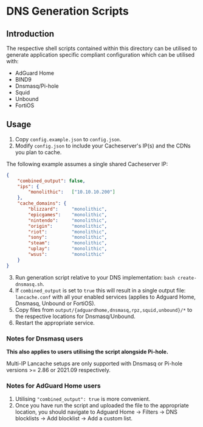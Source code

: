 # DNS Generation Scripts

## Introduction

The respective shell scripts contained within this directory can be utilised to generate application specific compliant
configuration which can be utilised with:

* AdGuard Home
* BIND9
* Dnsmasq/Pi-hole
* Squid
* Unbound
* FortiOS

## Usage

1. Copy `config.example.json` to `config.json`.
2. Modify `config.json` to include your Cacheserver's IP(s) and the CDNs you plan to cache.

The following example assumes a single shared Cacheserver IP:
```json
{
    "combined_output": false,
    "ips": {
        "monolithic":   ["10.10.10.200"]
    },
    "cache_domains": {
        "blizzard":     "monolithic",
        "epicgames":    "monolithic",
        "nintendo":     "monolithic",
        "origin":       "monolithic",
        "riot":         "monolithic",
        "sony":         "monolithic",
        "steam":        "monolithic",
        "uplay":        "monolithic",
        "wsus":         "monolithic"
    }
}
```
3. Run generation script relative to your DNS implementation: `bash create-dnsmasq.sh`.
4. If `combined_output` is set to `true` this will result in a single output file: `lancache.conf` with all your enabled services (applies to Adguard Home, Dnsmasq, Unbound or FortiOS).
5. Copy files from `output/{adguardhome,dnsmasq,rpz,squid,unbound}/*` to the respective locations for Dnsmasq/Unbound.
6. Restart the appropriate service.

### Notes for Dnsmasq users

**This also applies to users utilising the script alongside Pi-hole.**

Multi-IP Lancache setups are only supported with Dnsmasq or Pi-hole versions >= 2.86 or 2021.09 respectively.

### Notes for AdGuard Home users

1. Utilising `"combined_output": true` is more convenient.
2. Once you have run the script and uploaded the file to the appropriate location, you should navigate to Adguard Home -> Filters -> DNS blocklists -> Add blocklist -> Add a custom list.
